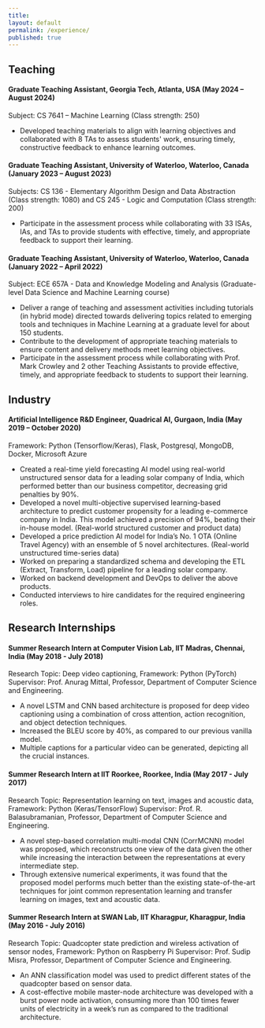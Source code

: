 ```yaml
---
title:
layout: default
permalink: /experience/
published: true
---
```


## Teaching

#### Graduate Teaching Assistant, Georgia Tech, Atlanta, USA (May 2024 – August 2024)
Subject: CS 7641 – Machine Learning (Class strength: 250)
- Developed teaching materials to align with learning objectives and collaborated with 8 TAs to assess students' work, ensuring timely, constructive feedback to enhance learning outcomes.

#### Graduate Teaching Assistant, University of Waterloo, Waterloo, Canada (January 2023 – August 2023)
Subjects: CS 136 - Elementary Algorithm Design and Data Abstraction (Class strength: 1080) and CS 245 - Logic and Computation (Class strength: 200)
- Participate in the assessment process while collaborating with 33 ISAs, IAs, and TAs to provide students with effective, timely, and appropriate feedback to support their learning.

#### Graduate Teaching Assistant, University of Waterloo, Waterloo, Canada (January 2022 – April 2022)
Subject: ECE 657A - Data and Knowledge Modeling and Analysis (Graduate-level Data Science and Machine Learning course)
- Deliver a range of teaching and assessment activities including tutorials (in hybrid mode) directed towards delivering topics related to emerging tools and techniques in Machine Learning at a graduate level for about 150 students.
- Contribute to the development of appropriate teaching materials to ensure content and delivery methods meet learning objectives.
- Participate in the assessment process while collaborating with Prof. Mark Crowley and 2 other Teaching Assistants to provide effective, timely, and appropriate feedback to students to support their learning.

## Industry

#### Artificial Intelligence R&D Engineer, Quadrical AI, Gurgaon, India (May 2019 – October 2020)
Framework: Python (Tensorflow/Keras), Flask, Postgresql, MongoDB, Docker, Microsoft Azure
- Created a real-time yield forecasting AI model using real-world unstructured sensor data for a leading solar company of India, which performed better than our business competitor, decreasing grid penalties by 90%.
- Developed a novel multi-objective supervised learning-based architecture to predict customer propensity for a leading e-commerce company in India. This model achieved a precision of 94%, beating their in-house model. (Real-world structured customer and product data)
- Developed a price prediction AI model for India’s No. 1 OTA (Online Travel Agency) with an ensemble of 5 novel architectures. (Real-world unstructured time-series data)
- Worked on preparing a standardized schema and developing the ETL (Extract, Transform, Load) pipeline for a leading solar company.
- Worked on backend development and DevOps to deliver the above products.
- Conducted interviews to hire candidates for the required engineering roles.

## Research Internships

#### Summer Research Intern at Computer Vision Lab, IIT Madras, Chennai, India (May 2018 - July 2018) 
Research Topic: Deep video captioning, Framework: Python (PyTorch)
Supervisor: Prof. Anurag Mittal, Professor, Department of Computer Science and Engineering.
- A novel LSTM and CNN based architecture is proposed for deep video captioning using a combination of cross attention, action recognition, and object detection techniques.
- Increased the BLEU score by 40%, as compared to our previous vanilla model.
- Multiple captions for a particular video can be generated, depicting all the crucial instances.

#### Summer Research Intern at IIT Roorkee, Roorkee, India (May 2017 - July 2017)
Research Topic: Representation learning on text, images and acoustic data, Framework: Python (Keras/TensorFlow)
Supervisor: Prof. R. Balasubramanian, Professor, Department of Computer Science and Engineering.
- A novel step-based correlation multi-modal CNN (CorrMCNN) model was proposed, which reconstructs one view of the data given the other while increasing the interaction between the representations at every intermediate step.
- Through extensive numerical experiments, it was found that the proposed model performs much better than the existing state-of-the-art techniques for joint common representation learning and transfer learning on images, text and acoustic data.

#### Summer Research Intern at SWAN Lab, IIT Kharagpur, Kharagpur, India (May 2016 - July 2016)
Research Topic: Quadcopter state prediction and wireless activation of sensor nodes, Framework: Python on Raspberry Pi
Supervisor: Prof. Sudip Misra, Professor, Department of Computer Science and Engineering.
- An ANN classification model was used to predict different states of the quadcopter based on sensor data.
- A cost-effective mobile master-node architecture was developed with a burst power node activation, consuming more than 100 times fewer units of electricity in a week’s run as compared to the traditional architecture. 

